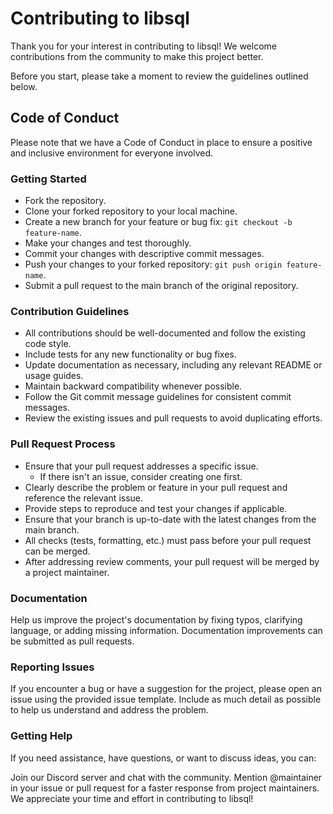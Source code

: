 # Contributing to libsql

Thank you for your interest in contributing to libsql! We welcome contributions from the community to make this project better.

Before you start, please take a moment to review the guidelines outlined below.

## Code of Conduct

Please note that we have a Code of Conduct in place to ensure a positive and inclusive environment for everyone involved.

### Getting Started

* Fork the repository.
* Clone your forked repository to your local machine.
* Create a new branch for your feature or bug fix: `git checkout -b feature-name`.
* Make your changes and test thoroughly.
* Commit your changes with descriptive commit messages.
* Push your changes to your forked repository: `git push origin feature-name`.
* Submit a pull request to the main branch of the original repository.

### Contribution Guidelines

* All contributions should be well-documented and follow the existing code style.
* Include tests for any new functionality or bug fixes.
* Update documentation as necessary, including any relevant README or usage guides.
* Maintain backward compatibility whenever possible.
* Follow the Git commit message guidelines for consistent commit messages.
* Review the existing issues and pull requests to avoid duplicating efforts.

### Pull Request Process

* Ensure that your pull request addresses a specific issue.
  * If there isn't an issue, consider creating one first.
* Clearly describe the problem or feature in your pull request and reference the relevant issue.
* Provide steps to reproduce and test your changes if applicable.
* Ensure that your branch is up-to-date with the latest changes from the main branch.
* All checks (tests, formatting, etc.) must pass before your pull request can be merged.
* After addressing review comments, your pull request will be merged by a project maintainer.

### Documentation

Help us improve the project's documentation by fixing typos, clarifying language, or adding missing information. Documentation improvements can be submitted as pull requests.

### Reporting Issues

If you encounter a bug or have a suggestion for the project, please open an issue using the provided issue template. Include as much detail as possible to help us understand and address the problem.

### Getting Help

If you need assistance, have questions, or want to discuss ideas, you can:

Join our Discord server and chat with the community.
Mention @maintainer in your issue or pull request for a faster response from project maintainers.
We appreciate your time and effort in contributing to libsql!
